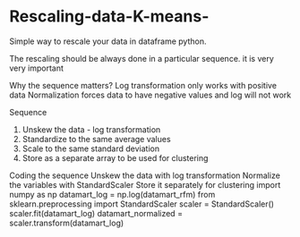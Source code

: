 # Rescaling-data-K-means-
Simple way to rescale your data in dataframe python.

The rescaling should be always done in a particular sequence. it is very very important 

Why the sequence matters?
Log transformation only works with positive data
Normalization forces data to have negative values and log will not work

Sequence
1. Unskew the data - log transformation
2. Standardize to the same average values
3. Scale to the same standard deviation
4. Store as a separate array to be used for clustering

Coding the sequence
Unskew the data with log transformation
Normalize the variables with StandardScaler
Store it separately for clustering
import numpy as np
datamart_log = np.log(datamart_rfm)
from sklearn.preprocessing import StandardScaler
scaler = StandardScaler()
scaler.fit(datamart_log)
datamart_normalized = scaler.transform(datamart_log)
